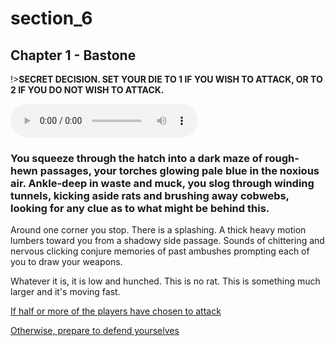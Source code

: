 
# section_6

## Chapter 1 - Bastone

!>**SECRET DECISION. SET YOUR DIE TO 1 IF YOU WISH TO ATTACK, OR TO 2 IF YOU DO NOT WISH TO ATTACK.**

<audio controls><source src="../../decomp/app/src/main/res/raw/chp1_4_4__a.mp3" type="audio/mpeg"></audio>

### You squeeze through the hatch into a dark maze of rough-hewn passages, your torches glowing pale blue in the noxious air. Ankle-deep in waste and muck, you slog through winding tunnels, kicking aside rats and brushing away cobwebs, looking for any clue as to what might be behind this.

Around one corner you stop. There is a splashing. A thick heavy motion lumbers toward you from a shadowy side passage. Sounds of chittering and nervous clicking conjure memories of past ambushes prompting each of you to draw your weapons.

Whatever it is, it is low and hunched. This is no rat. This is something much larger and it's moving fast.

[If half or more of the players have chosen to attack](output/chapter1/section_7.md)

[Otherwise, prepare to defend yourselves](output/chapter1/section_8.md)


